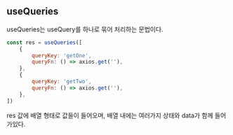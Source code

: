 ## useQueries

useQueries는 useQuery를 하나로 묶어 처리하는 문법이다.

```js
const res = useQueries([
	{
		queryKey: 'getOne',
		queryFn: () => axios.get(''),
	},
	{
		queryKey: 'getTwo',
		queryFn: () => axios.get(''),
	},
])
```

res 값에 배열 형태로 값들이 들어오며, 배열 내에는 여러가지 상태와 data가 함께 들어가있다.
